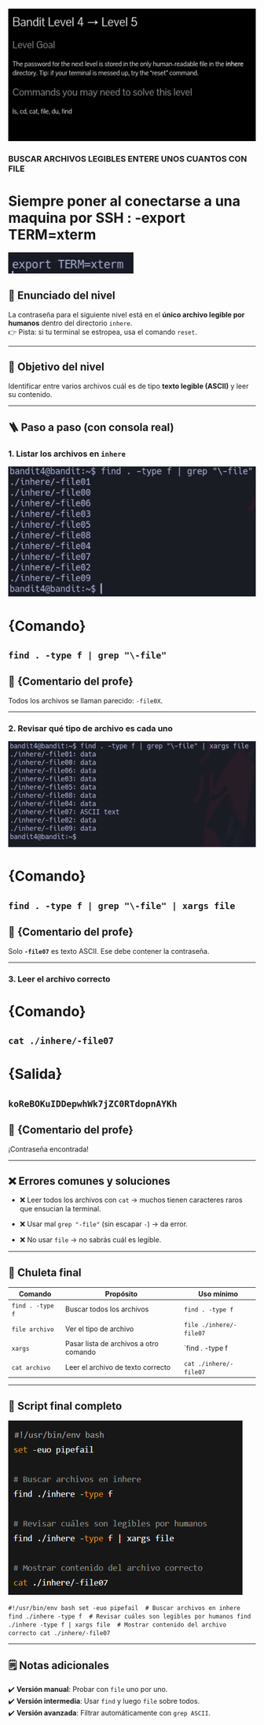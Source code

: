 ﻿![Bandit Image](../../Imagenes/level-4-5-1.png)


### BUSCAR ARCHIVOS LEGIBLES ENTERE UNOS CUANTOS CON FILE 



# Siempre poner al conectarse a una maquina por SSH : -export TERM=xterm
![Bandit Image](../../Imagenes/bandit-banner.png)


## 📄 Enunciado del nivel

La contraseña para el siguiente nivel está en el **único archivo legible por humanos** dentro del directorio `inhere`.  
👉 Pista: si tu terminal se estropea, usa el comando `reset`.

---

## 🔎 Objetivo del nivel

Identificar entre varios archivos cuál es de tipo **texto legible (ASCII)** y leer su contenido.

---

## 🪜 Paso a paso (con consola real)

### 1. Listar los archivos en `inhere`

![Bandit Image](../../Imagenes/level-4-5-3.png)


# {Comando}

## `find . -type f | grep "\-file"`





## 💬 {Comentario del profe}  

Todos los archivos se llaman parecido: `-file0X`.

---

### 2. Revisar qué tipo de archivo es cada uno

![Bandit Image](../../Imagenes/level-4-5-4.png)

# {Comando}

## `find . -type f | grep "\-file" | xargs file`


## 💬 {Comentario del profe}  

Solo **`-file07`** es texto ASCII. Ese debe contener la contraseña.

---

### 3. Leer el archivo correcto

# {Comando}

## `cat ./inhere/-file07`

# {Salida}

## `koReBOKuIDDepwhWk7jZC0RTdopnAYKh`

## 💬 {Comentario del profe}  

¡Contraseña encontrada!

---

## ❌ Errores comunes y soluciones

- ❌ Leer todos los archivos con `cat` → muchos tienen caracteres raros que ensucian la terminal.
    
- ❌ Usar mal `grep "-file"` (sin escapar `-`) → da error.
    
- ❌ No usar `file` → no sabrás cuál es legible.
    

---

## 🧾 Chuleta final

|Comando|Propósito|Uso mínimo|
|---|---|---|
|`find . -type f`|Buscar todos los archivos|`find . -type f`|
|`file archivo`|Ver el tipo de archivo|`file ./inhere/-file07`|
|`xargs`|Pasar lista de archivos a otro comando|`find . -type f|
|`cat archivo`|Leer el archivo de texto correcto|`cat ./inhere/-file07`|

---

## 🧩 Script final completo
![Bandit Image](../../Imagenes/level-4-5-5.png)


`#!/usr/bin/env bash set -euo pipefail  # Buscar archivos en inhere find ./inhere -type f  # Revisar cuáles son legibles por humanos find ./inhere -type f | xargs file  # Mostrar contenido del archivo correcto cat ./inhere/-file07`

---

## 🗒️ Notas adicionales

✔️ **Versión manual**: Probar con `file` uno por uno.  
✔️ **Versión intermedia**: Usar `find` y luego `file` sobre todos.  
✔️ **Versión avanzada**: Filtrar automáticamente con `grep ASCII`.

